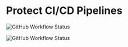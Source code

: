 # Protect CI/CD Pipelines

![GitHub Workflow Status](https://img.shields.io/github/workflow/status/felipecosta09/demo-cloud-one/infrastructure-deploy?label=Cloud%20One%20Conformity&logo=trend-micro&logoColor=red&style=flat-square)

![GitHub Workflow Status](https://img.shields.io/github/workflow/status/felipecosta09/demo-cloud-one/cicd-security?label=Cloud%20One%20Container%20Security&logo=trend-micro&logoColor=red&style=flat-square)
